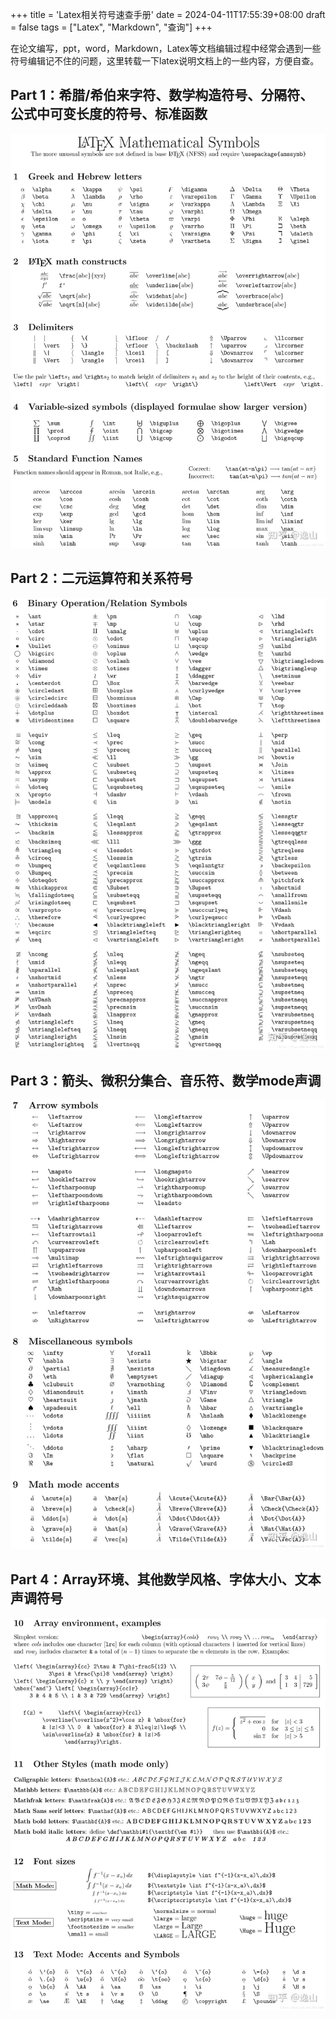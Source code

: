 +++
title = 'Latex相关符号速查手册'
date = 2024-04-11T17:55:39+08:00
draft = false
tags = ["Latex", "Markdown", "查询"]
+++

在论文编写，ppt，word，Markdown，Latex等文档编辑过程中经常会遇到一些符号编辑记不住的问题，这里转载一下latex说明文档上的一些内容，方便自查。

## Part 1：希腊/希伯来字符、数学构造符号、分隔符、公式中可变长度的符号、标准函数

<img src="img/pt1.webp" alt="Latex符号pt1" class="center-image"/>

## Part 2：二元运算符和关系符号

<img src="img/pt2.webp" alt="Latex符号pt1" class="center-image"/>


## Part 3：箭头、微积分集合、音乐符、数学mode声调

<img src="img/pt3.webp" alt="Latex符号pt1" class="center-image"/>

## Part 4：Array环境、其他数学风格、字体大小、文本声调符号

<img src="img/pt4.webp" alt="Latex符号pt1" class="center-image"/>



